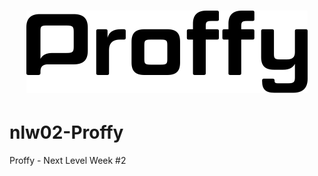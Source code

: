 <h1 align="center">
    <img alt="Proffy" title="Proffy" src=".github/logo.svg" />
</h1>

# nlw02-Proffy
Proffy - Next Level Week #2
